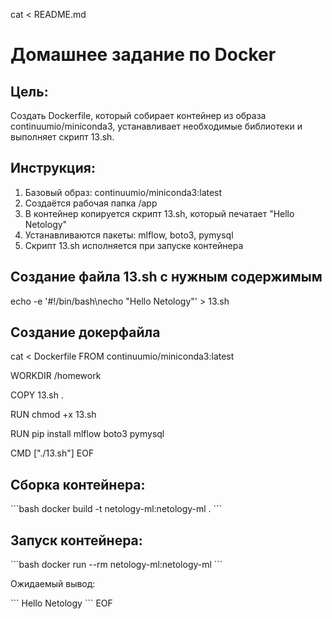 cat <<EOF > README.md
# Домашнее задание по Docker

## Цель:
Создать Dockerfile, который собирает контейнер из образа continuumio/miniconda3, устанавливает необходимые библиотеки и выполняет скрипт 13.sh.

## Инструкция:

1. Базовый образ: continuumio/miniconda3:latest
2. Создаётся рабочая папка /app
3. В контейнер копируется скрипт 13.sh, который печатает "Hello Netology"
4. Устанавливаются пакеты: mlflow, boto3, pymysql
5. Скрипт 13.sh исполняется при запуске контейнера

## Создание файла 13.sh с нужным содержимым 
echo -e '#!/bin/bash\necho "Hello Netology"' > 13.sh

## Создание докерфайла

cat <<EOF > Dockerfile
FROM continuumio/miniconda3:latest

WORKDIR /homework

COPY 13.sh .

RUN chmod +x 13.sh

RUN pip install mlflow boto3 pymysql

CMD ["./13.sh"]
EOF

## Сборка контейнера:

\`\`\`bash
docker build -t netology-ml:netology-ml .
\`\`\`

## Запуск контейнера:

\`\`\`bash
docker run --rm netology-ml:netology-ml
\`\`\`

Ожидаемый вывод:

\`\`\`
Hello Netology
\`\`\`
EOF
